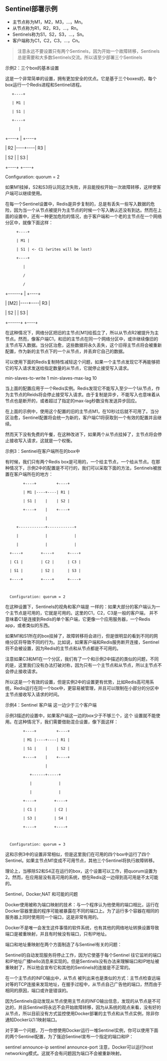 ## Sentinel部署示例

* 主节点称为M1，M2，M3，…，Mn。
* 从节点称为R1，R2，R3，…，Rn。
* Sentinels称为S1，S2，S3，…，Sn。
* 客户端称为C1，C2，C3，…，Cn。

>注意永远不要设置只有两个Sentinels，因为开始一个故障转移，Sentinels总是需要和大多数Sentinels交流。所以请至少部署三个Sentinels

示例2：三个box的基本设置

这是一个非常简单的设置，拥有更加安全的优点。它是基于三个boxes的，每个box运行一个Redis进程和Sentinel进程。

       +----+

       | M1 |

       | S1 |

       +----+

          |

+----+    |    +----+

| R2 |----+----| R3 |

| S2 |         | S3 |

+----+         +----+



Configuration: quorum = 2

如果M1挂掉，S2和S3将认同这次失败，并且能授权开始一次故障转移，这样使客户端可以继续使用。

在每一个Sentinel设置中，Redis是异步复制的，总是有丢失一些写入数据的危险，因为当一个从节点被提升为主节点的时候一个写入确认还没有到达。然而在上面的设置中，还有一种更加危险的情况，由于客户端和一个老的主节点在一个网络分区中，就像下面这样：



         +----+

         | M1 |

         | S1 | <- C1 (writes will be lost)

         +----+

            |

            /

            /

+------+    |    +----+

| [M2] |----+----| R3 |

| S2   |         | S3 |

+------+         +----+

在这种情况下，网络分区把旧的主节点[M1]给孤立了，所以从节点R2被提升为主节点。然而，像客户端C1，和旧的主节点在同一个网络分区中，或许继续像旧的主节点写入数据。当分区治愈，这些数据将永久丢失，这个旧得主节点将会被重新配置，作为新的主节点下的一个从节点，并丢弃它自己的数据。

可以使用下面的Redis复制特性减轻这个问题，如果一个主节点发现它不再能够把它的写入请求发送给指定数量的从节点，它就停止接受写入请求。

min-slaves-to-write 1
min-slaves-max-lag 10

当上面的配置应用于一个Redis实例。Redis发现它不能写入至少一个1从节点，作为主节点的Reids将会停止接受写入请求。由于复制是异步，不能写入也意味着从节点也是断开的，或者超过了指定的max-lag秒数没有发送异步回应。

在上面的示例中，使用这个配置的旧的主节点M1，在10秒过后就不可用了。当分区治愈，Sentinel配置将会统一为新的，客户端C1将获取到一个有效的配置并且继续。

然而天下没有免费的午餐，在这种改进下，如果两个从节点挂掉了，主节点将会停止接收写入请求，这就是一个权衡。

示例3：Sentinel在客户端所在的box中

有时候，我们只有两个Redis box是可用的，一个给主节点，一个给从节点。在那种情况下，示例2中的配置是不可行的，我们可以采取下面的方法，Sentinels被放置在客户端所在的地方：

            +----+         +----+

            | M1 |----+----| R1 |

            | S1 |    |    | S2 |

            +----+    |    +----+

                      |

         +------------+------------+

         |            |            |

         |            |            |

      +----+        +----+      +----+

      | C1 |        | C2 |      | C3 |

      | S1 |        | S2 |      | S3 |

      +----+        +----+      +----+



      Configuration: quorum = 2

在这种设置下，Sentinels的视角和客户端是 一样的：如果大部分的客户端认为一个主节点是可用的，它就是可用的。这里的C1，C2，C3是一般的客户端， 并不意味着C1是连接到Redis的单个客户端，它更像一个应用服务器，一个Redis app，或者类似的东西。

如果M1和S1所在的box挂掉了，故障转移将会进行，但是很明显的看到不同的网络分区将导致不同的行为。比如说，如果客户端和Redis服务断开连接，Sentinel将不会被设置，因为Redis的主节点和从节点都是不可用的。

注意如果C3和M1在一个分区，我们有了一个和示例2中描述的类似的问题，不同的是，这里我们没有办法打破对称，因为只有一个主节点和从节点，所以主节点不会停止接收请求。

所以这是一个有效的设置，但是实例2中的设置更有优势，比如Redis高可用系统，Redis运行在同一个box中，更容易被管理，并且可以限制在小部分的分区中主节点接收写入请求的时间。

示例4：Sentinel 客户端 这一边少于三个客户端

示例3描述的设置中，如果客户端这一边的box少于不够三个，这个 设置就不能使用。在这种情况下，我们需要借助混合设置，像下面这样：



            +----+         +----+

            | M1 |----+----| R1 |

            | S1 |    |    | S2 |

            +----+    |    +----+

                      |

               +------+-----+

               |            |  

               |            |

            +----+        +----+

            | C1 |        | C2 |

            | S3 |        | S4 |

            +----+        +----+



      Configuration: quorum = 3

这和示例3中的设置非常相似，但是这里我们在可用的四个box中运行了四个Sentinel。如果主节点M1变成不可用节点，其他三个Sentinel将执行故障转移。

理论上，当移除S2和S4正在运行的box，这个设置可以工作，把quorum设置为2。然而，在应用层没有高可用的系统，想在Redis这一边得到高可用是不太可能的。

Sentinel，Docker,NAT 和可能的问题

Docker使用被称为端口映射的技术：与一个程序认为他使用的端口相比，运行在Docker容器里面的程序可能被暴露在不同的端口上。为了运行多个容器在相同的服务器上同时使用同一个端口，这是非常有用的。

Docker不是唯一会发生这件事情的软件系统，也有其他的网络地址转换设置导致端口是被重映射，并且有时候没有端口，只有IP地址。

端口和地址重映射在两个方面制造了与Sentinel有关的问题：

Sentinel的自动发现服务将停止工作，因为它使基于每个Sentinel 往它监听的端口和IP地址广播hello消息来实现的。但是Sentinels没有办法来理解端口和IP地址被重映射了，所以他会宣布它和其他的Sentinels的连接是不正常的。

在一个主节点的INFO输出中，从节点 被列出来也是类似的方式：主节点检查远端对等的TCP连接来发现地址，在握手过程中，从节点自己广告他的端口，然而由于相同的原因，端口或许是错误的。

因为Sentinels自动发现从节点使用主节点的INFO输出信息，发现的从节点是不可达的，并且Sentinel将永远不会开始故障转移，因为从系统的观点来看，没有好的从节点，所以目前没有方式监控使用Docker部署的主节点和从节点实例，除非你通知Docker以1:1映射端口。

对于第一个问题，万一你想使用Docker运行一堆Sentinel实例，你可以使用下面的两个Sentinel配置，为了强迫Sentinel宣布一个指定的端口和IP：

sentinel announce-ip <ip>
sentinel announce-port <port>
注意，Docker可以运行host networking模式。这就不会有问题因为端口不会被重新映射。
